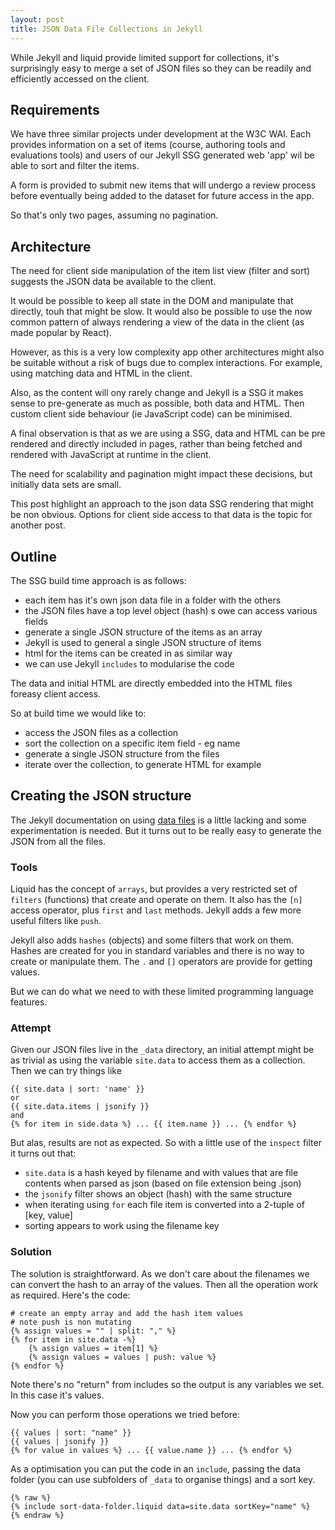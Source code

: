```yaml
---
layout: post
title: JSON Data File Collections in Jekyll
---
```


<div class="message">While Jekyll and liquid provide limited support for collections, it's surprisingly easy to merge a set of JSON files so they can be readily and efficiently accessed on the client.
</div>

## Requirements

We have three similar projects under development at the W3C WAI. Each provides information on a set of items (course, authoring tools and evaluations tools) and users of our Jekyll SSG generated web 'app' wil be able to sort and filter the items.

A form is provided to submit new items that will undergo a review process before eventually being added to the dataset for future access in the app.

So that's only two pages, assuming no pagination.

## Architecture

The need for client side manipulation of the item list view (filter and sort) suggests the JSON data be available to the client.

It would be possible to keep all state in the DOM and manipulate that directly, touh that might be slow. It would also be possible to use the now common pattern of always rendering a view of the data in the client (as made popular by React).

However, as this is a very low complexity app other architectures might also be suitable without a risk of bugs due to complex interactions. For example, using matching data and HTML in the client.

Also, as the content will ony rarely change and Jekyll is a SSG it makes sense to pre-generate as much as possible, both data and HTML. Then custom client side behaviour (ie JavaScript code) can be minimised.

A final observation is that as we are using a SSG, data and HTML can be pre rendered and directly included in pages, rather than being fetched and rendered with JavaScript at runtime in the client.

The need for scalability and pagination might impact these decisions, but initially data sets are small.

This post highlight an approach to the json data SSG rendering that might be non obvious. Options for client side access to that data is the topic for another post.

## Outline

The SSG build time approach is as follows:

- each item has it's own json data file in a folder with the others
- the JSON files have a top level object (hash) s owe can access various fields
- generate a single JSON structure of the items as an array
- Jekyll is used to general a single JSON structure of items
- html for the items can be created in as similar way
- we can use Jekyll `includes` to modularise the code

The data and initial HTML are directly embedded into the HTML files foreasy client access.

So at build time we would like to:

- access the JSON files as a collection
- sort the collection on a specific item field - eg name
- generate a single JSON structure from the files
- iterate over the collection, to generate HTML for example

## Creating the JSON structure

The Jekyll documentation on using [data files](https://jekyllrb.com/docs/datafiles/) is a little lacking and some experimentation is needed. But it turns out to be really easy to generate the JSON from all the files.

### Tools

Liquid has the concept of `arrays`, but provides a very restricted set of `filters` (functions) that create and operate on them. It also has the `[n]` access operator, plus `first` and `last` methods. Jekyll adds a few more useful filters like `push`.

Jekyll also adds `hashes` (objects) and some filters that work on them. Hashes are created for you in standard variables and there is no way to create or manipulate them. The `.` and `[]` operators are provide for getting values.

But we can do what we need to with these limited programming language features.

### Attempt

Given our JSON files live in the `_data` directory, an initial attempt might be as trivial as using the variable `site.data` to access them as a collection. Then we can try things like

```liquid
{{ site.data | sort: 'name' }}
or
{{ site.data.items | jsonify }}
and
{% for item in side.data %} ... {{ item.name }} ... {% endfor %}

```

But alas, results are not as expected. So with a little use of the `inspect` filter it turns out that:

- `site.data` is a hash keyed by filename and with values that are file contents when parsed as json (based on file extension being .json)
- the `jsonify` filter shows an object (hash) with the same structure
- when iterating using `for` each file item is converted into a 2-tuple of [key, value]
- sorting appears to work using the filename key

### Solution

The solution is straightforward. As we don't care about the filenames we can convert the hash to an array of the values. Then all the operation work as required. Here's the code:

```liquid
# create an empty array and add the hash item values
# note push is non mutating
{% assign values = "" | split: "," %}
{% for item in site.data -%}
    {% assign values = item[1] %}
    {% assign values = values | push: value %}
{% endfor %}
```

Note there's no "return" from includes so the output is any variables we set. In this case it's values.

Now you can perform those operations we tried before:

```liquid
{{ values | sort: "name" }}
{{ values | jsonify }}
{% for value in values %} ... {{ value.name }} ... {% endfor %}
```

As a optimisation you can put the code in an `include`, passing the data folder (you can use subfolders of `_data` to organise things) and a sort key.

```liquid
{% raw %}
{% include sort-data-folder.liquid data=site.data sortKey="name" %}
{% endraw %}
```

